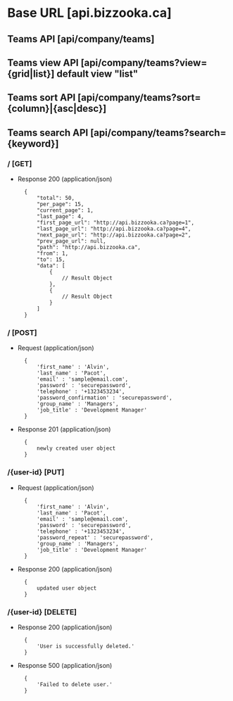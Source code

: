 # Base URL [api.bizzooka.ca]

## Teams API [api/company/teams]

## Teams view API [api/company/teams?view={grid|list}] default view "list"

## Teams sort API [api/company/teams?sort={column}|{asc|desc}]

## Teams search API [api/company/teams?search={keyword}]

### / [GET]

+ Response 200 (application/json)

        {
            "total": 50,
            "per_page": 15,
            "current_page": 1,
            "last_page": 4,
            "first_page_url": "http://api.bizzooka.ca?page=1",
            "last_page_url": "http://api.bizzooka.ca?page=4",
            "next_page_url": "http://api.bizzooka.ca?page=2",
            "prev_page_url": null,
            "path": "http://api.bizzooka.ca",
            "from": 1,
            "to": 15,
            "data": [
                {
                    // Result Object
                },
                {
                    // Result Object
                }
            ]
        }

### / [POST]

+ Request (application/json)

        {
            'first_name' : 'Alvin',
            'last_name' : 'Pacot',
            'email' : 'sample@email.com',
            'password' : 'securepassword',
            'telephone' : '+1323453234',
            'password_confirmation' : 'securepassword',
            'group_name' : 'Managers',
            'job_title' : 'Development Manager'
        }

+ Response 201 (application/json)

        {
            newly created user object
        }

### /{user-id} [PUT]

+ Request (application/json)

        {
            'first_name' : 'Alvin',
            'last_name' : 'Pacot',
            'email' : 'sample@email.com',
            'password' : 'securepassword',
            'telephone' : '+1323453234',
            'password_repeat' : 'securepassword',
            'group_name' : 'Managers',
            'job_title' : 'Development Manager'
        }

+ Response 200 (application/json)

        {
            updated user object
        }

### /{user-id} [DELETE]

+ Response 200 (application/json)

        {
            'User is successfully deleted.'
        }

+ Response 500 (application/json)

        {
            'Failed to delete user.'
        }